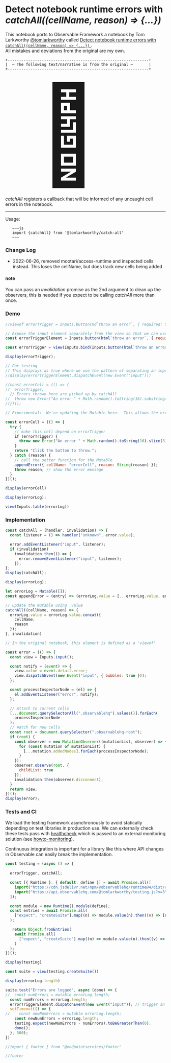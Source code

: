 # Detect notebook runtime errors with *catchAll((cellName, reason) => {...})*


<div class="tip">
  This notebook ports to Observable Framework a notebook by Tom Larkworthy
  <a href="https://observablehq.com/@tomlarkworthy" target="_blank" rel="noopener noreferrer">@tomlarkworthy</a> called <a href="https://observablehq.com/@tomlarkworthy/catch-all" target="_blank" rel="noopener noreferrer">Detect notebook runtime errors with <code>catchAll((cellName, reason) =&gt; {...})</code> </a>. <br/>
  All mistakes and deviations from the original are my own.
</div>

```
+--------------------------------------------------------------+
|  — The following text/narrative is from the original —       |
+--------------------------------------------------------------+
```

<span style="font-size: 300px; padding-left: 100px">🚨</span>

<!--
https://observablehq.com/@tomlarkworthy/catch-all
-->


*catchAll* registers a callback that will be informed of any uncaught cell errors in the notebook. 

---
Usage:

```
   ~~~js
   import {catchAll} from '@tomlarkworthy/catch-all'
   ~~~
```

### Change Log

- 2022-06-26, removed mootari/access-runtime and inspected cells instead. This loses the cellName, but does track new cells being added
  

#### note

You can pass an *invalidation* promise as the 2nd argument to clean up the observers, this is needed if you expect to be calling *catchAll* more than once.

### Demo

<!--
// FIGURE OUT HOW TO LINK TO MUTABLE SO THAT ITS VALUE CHANGES
// const errorTriggerEl = Mutable(null);
-->

```js echo
//viewof errorTrigger = Inputs.button(md`throw an error`, { required: true })

// Expose the input element separately from the view so that we can use it to dispatch events and add listeners
const errorTriggerElement = Inputs.button(html`throw an error`, { required: true });

const errorTrigger = view(Inputs.bind(Inputs.button(html`throw an error`, { required: true }), errorTriggerElement));
```

```js echo
display(errorTrigger);
```

```js
// For testing
// This displays as true where we use the pattern of separating an input element with DOM from the generator.
//display(errorTriggerElement.dispatchEvent(new Event("input")))
```


```js echo
//const errorCell = (() => {
//  errorTrigger;
  // Errors thrown here are picked up by catchAll
//  throw new Error("An error " + Math.random().toString(16).substring(3));
//})();

// Experimental:  We're updating the Mutable here.  This allows the errorLog to accumulate errors but it doesn't work with the testing portion. We'll need to revisit this approach later....

const errorCell = (() => {
  try {
    // make this cell depend on errorTrigger
    if (errorTrigger) {
      throw new Error("An error " + Math.random().toString(16).slice(3));
    }
    return "Click the button to throw.";
  } catch (reason) {
    // call the setter function for the Mutable
    appendError({ cellName: "errorCell", reason: String(reason) });
    throw reason; // show the error message
  }
})();

display(errorCell)
```


```js echo
display(errorLog);
```

```js echo
view(Inputs.table(errorLog))
```



### Implementation

```js echo
const catchAll = (handler, invalidation) => {
  const listener = () => handler("unknown", error.value);

  error.addEventListener("input", listener);
  if (invalidation)
    invalidation.then(() => {
      error.removeEventListener("input", listener);
    });
};
display(catchAll);
```


```js echo
display(errorLog);
```


```js echo
let errorLog = Mutable([]);
const appendError = (entry) => (errorLog.value = [...errorLog.value, entry]);
```

```js echo
// update the mutable using .value
catchAll((cellName, reason) => {
  errorLog.value = errorLog.value.concat({
    cellName,
    reason
  });
}, invalidation)
```



```js echo
// In the original notebook, this element is defined as a 'viewof'

const error = (() => {
  const view = Inputs.input();

  const notify = (event) => {
    view.value = event.detail.error;
    view.dispatchEvent(new Event("input", { bubbles: true }));
  };

  const processInspectorNode = (el) => {
    el.addEventListener("error", notify);
  };

  // Attach to current cells
  [...document.querySelectorAll(".observablehq").values()].forEach(
    processInspectorNode
  );
  // Watch for new cells
  const root = document.querySelector(".observablehq-root");
  if (root) {
    const observer = new MutationObserver((mutationList, observer) => {
      for (const mutation of mutationList) {
        [...mutation.addedNodes].forEach(processInspectorNode);
      }
    });
    observer.observe(root, {
      childList: true
    });
    invalidation.then(observer.disconnect);
  }
  return view;
})();
display(error);
```





### Tests and CI

We load the testing framework asynchronously to avoid statically depending on test libraries in production use. We can externally check these tests pass with [healthcheck](https://webcode.run/observablehq.com/@endpointservices/healthcheck?target=%40tomlarkworthy%2Fcatch-all&excludes=errorCell&wait=5) which is passed to an external monitoring solution (see [howto-monitoring](https://observablehq.com/@tomlarkworthy/howto-monitoring)).

Continuous integration is important for a library like this where API changes in Observable can easily break the implementation.

```js echo
const testing = (async () => {
  
  errorTrigger, catchAll;

  const [{ Runtime }, { default: define }] = await Promise.all([
    import("https://cdn.jsdelivr.net/npm/@observablehq/runtime@4/dist/runtime.js"),
    import("https://api.observablehq.com/@tomlarkworthy/testing.js?v=3")
  ]);

  const module = new Runtime().module(define);
  const entries = await Promise.all(
    ["expect", "createSuite"].map((n) => module.value(n).then((v) => [n, v]))
  );

   return Object.fromEntries(
    await Promise.all(
      ["expect", "createSuite"].map((n) => module.value(n).then((v) => [n, v]))
    )
  );
})();
```

```js echo
display(testing)
```

```js echo
const suite = view(testing.createSuite())
```

<!---
Investigate MUTABLE and use of .value
--->

```js
display(errorLog.length)
```

```js echo
suite.test("Errors are logged", async (done) => {
//  const numErrors = mutable errorLog.length;
  const numErrors = errorLog.length;
  errorTriggerElement.dispatchEvent(new Event("input")); // trigger an error
  setTimeout(() => {
//    const newNumErrors = mutable errorLog.length;
    const newNumErrors = errorLog.length;
    testing.expect(newNumErrors - numErrors).toBeGreaterThan(0);
    done();
  }, 500);
})

```


```js
//import { footer } from "@endpointservices/footer"
```

```js
//footer
```
